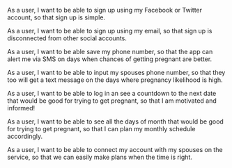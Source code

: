 As a user, I want to be able to sign up using my Facebook or Twitter account, so that sign up is simple.

As a user, I want to be able to sign up using my email, so that sign up is disconnected from other social accounts.

As a user, I want to be able save my phone number, so that the app can alert me via SMS on days when chances of getting pregnant are better.

As a user, I want to be able to input my spouses phone number, so that they too will get a text message on the days where pregnancy likelihood is high. 

As a user, I want to be able to log in an see a countdown to the next date that would be good for trying to get pregnant, so that I am motivated and informed!

As a user, I want to be able to see all the days of month that would be good for trying to get pregnant, so that I can plan my monthly schedule accordingly. 

As a user, I want to be able to connect my account with my spouses on the service, so that we can easily make plans when the time is right. 
